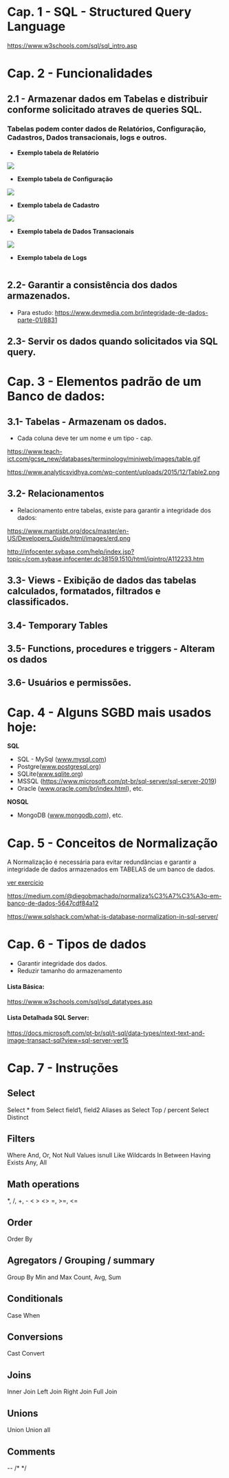 # Cap. 1 -  SQL - Structured Query Language

https://www.w3schools.com/sql/sql_intro.asp


# Cap. 2 - Funcionalidades
 
## 2.1 - Armazenar dados em Tabelas e distribuir conforme solicitado atraves de queries SQL.

### Tabelas podem conter dados de Relatórios, Configuração, Cadastros, Dados transacionais, logs e outros. 

* **Exemplo tabela de Relatório**

![](http://matlab.izmiran.ru/help/toolbox/database/vqb_repo.gif)


* **Exemplo tabela de Configuração** 

![](https://wp-staging.com/wp-content/uploads/2018/04/wordpress_database_headers.png)


* **Exemplo tabela de Cadastro**

![](https://sites.google.com/site/ismcsrdatabase/_/rsrc/1468868690197/ismcsrdatabase3/11.png)


* **Exemplo tabela de Dados Transacionais**

![](https://www.analyticsvidhya.com/wp-content/uploads/2015/12/Table2.png)


* **Exemplo tabela de Logs**

![]()


## 2.2- Garantir a consistência dos dados armazenados.

 * Para estudo: https://www.devmedia.com.br/integridade-de-dados-parte-01/8831

## 2.3- Servir os dados quando solicitados via SQL query.



# Cap. 3 - Elementos padrão de um Banco de dados:

## 3.1- Tabelas - Armazenam os dados.

* Cada coluna deve ter um nome e um tipo - cap.

https://www.teach-ict.com/gcse_new/databases/terminology/miniweb/images/table.gif

https://www.analyticsvidhya.com/wp-content/uploads/2015/12/Table2.png


## 3.2- Relacionamentos

* Relacionamento entre tabelas, existe para garantir a integridade dos dados:

https://www.mantisbt.org/docs/master/en-US/Developers_Guide/html/images/erd.png

http://infocenter.sybase.com/help/index.jsp?topic=/com.sybase.infocenter.dc38159.1510/html/iqintro/A112233.htm


## 3.3- Views - Exibição de dados das tabelas calculados, formatados, filtrados e classificados.

## 3.4- Temporary Tables

## 3.5- Functions, procedures e triggers - Alteram os dados

## 3.6- Usuários e permissões.


# Cap. 4 - Alguns SGBD mais usados hoje:

**SQL**

* SQL - MySql (www.mysql.com)
* Postgre(www.postgresql.org)
* SQLite(www.sqlite.org) 
* MSSQL (https://www.microsoft.com/pt-br/sql-server/sql-server-2019)
* Oracle (www.oracle.com/br/index.html), etc.
    
**NOSQL**

* MongoDB (www.mongodb.com), etc.
    

# Cap. 5 - Conceitos de Normalização

A Normalização é necessária para evitar redundâncias e garantir a integridade de dados armazenados em TABELAS de um banco de dados.

[ver exercício](/normalizacao_exercicio.xlsx)

https://medium.com/@diegobmachado/normaliza%C3%A7%C3%A3o-em-banco-de-dados-5647cdf84a12

https://www.sqlshack.com/what-is-database-normalization-in-sql-server/


# Cap. 6 - Tipos de dados
* Garantir integridade dos dados.
* Reduzir tamanho do armazenamento

#### Lista Básica:

https://www.w3schools.com/sql/sql_datatypes.asp

#### Lista Detalhada SQL Server:

https://docs.microsoft.com/pt-br/sql/t-sql/data-types/ntext-text-and-image-transact-sql?view=sql-server-ver15  


# Cap. 7 - Instruções

## Select
Select * from
Select field1, field2 
Aliases as
Select Top / percent
Select Distinct

## Filters
Where
And, Or, Not
Null Values
isnull
Like
Wildcards
In
Between
Having
Exists
Any, All

## Math operations
*, /, +, - 
< > <> =, >=, <=

## Order
Order By

## Agregators / Grouping / summary
Group By
Min and Max
Count, Avg, Sum

## Conditionals
Case When

## Conversions
Cast
Convert

## Joins
Inner Join
Left Join
Right Join
Full Join

## Unions
Union
Union all

## Comments
--
/* 
*/
